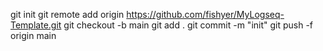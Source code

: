 git init
git remote add origin https://github.com/fishyer/MyLogseq-Template.git
git checkout -b main
git add .
git commit -m "init"
git push -f origin main
